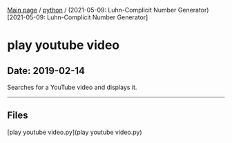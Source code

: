 [Main page](/) / [python](/python) / (2021-05-09: Luhn-Complicit Number Generator)[2021-05-09: Luhn-Complicit Number Generator]

# play youtube video

## Date: 2019-02-14

Searches for a YouTube video and displays it.

-----

## Files

[play youtube video.py](play youtube video.py)
